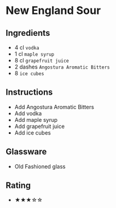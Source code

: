 # New England Sour

## Ingredients
- 4 cl `vodka`
- 1 cl `maple syrup`
- 8 cl `grapefruit juice`
- 2 dashes `Angostura Aromatic Bitters`
- 8 `ice cubes`

## Instructions
- Add Angostura Aromatic Bitters
- Add vodka
- Add maple syrup
- Add grapefruit juice
- Add ice cubes

## Glassware
- Old Fashioned glass

## Rating
- ★★★☆☆